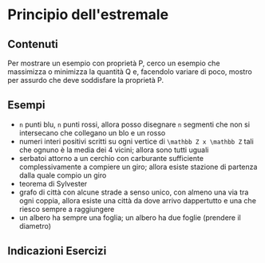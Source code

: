 # Principio dell'estremale

## Contenuti

Per mostrare un esempio con proprietà P, cerco un esempio che massimizza o minimizza la quantità Q e, facendolo variare di poco, mostro per assurdo che deve soddisfare la proprietà P.

## Esempi

- `n` punti blu, `n` punti rossi, allora posso disegnare `n` segmenti che non si intersecano che collegano un blo e un rosso
- numeri interi positivi scritti su ogni vertice di `\mathbb Z x \mathbb Z` tali che ognuno è la media dei 4 vicini; allora sono tutti uguali
- serbatoi attorno a un cerchio con carburante sufficiente complessivamente a compiere un giro; allora esiste stazione di partenza dalla quale compio un giro
- teorema di Sylvester
- grafo di città con alcune strade a senso unico, con almeno una via tra ogni coppia, allora esiste una città da dove arrivo dappertutto e una che riesco sempre a raggiungere
- un albero ha sempre una foglia; un albero ha due foglie (prendere il diametro)

## Indicazioni Esercizi

